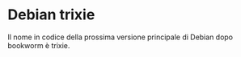 # Debian trixie

Il nome in codice della prossima versione principale di Debian dopo bookworm è trixie.